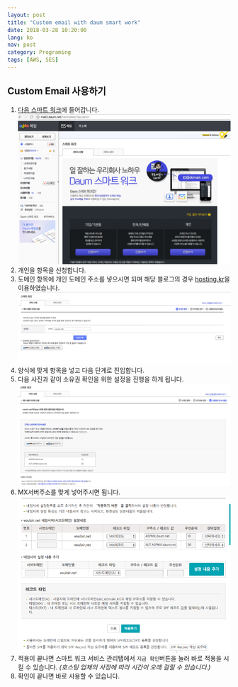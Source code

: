 ```yaml
---
layout: post
title: "Custom email with daum smart work"
date: 2018-03-28 10:20:00
lang: ko
nav: post
category: Programing
tags: [AWS, SES]
---
```



## Custom Email 사용하기 

1. [다음 스마트 워크](http://mail2.daum.net/hanmailex/domain.html)에 들어갑니다.
![메인](/images/smartwork/main.png)
2. 개인을 항목을 신청합니다. 
3. 도메인 항목에 개인 도메인 주소를 넣으시면 되며 해당 블로그의 경우 [hosting.kr](https://www.hosting.kr/)을 이용하였습니다.
![메인](/images/smartwork/domain.png)
4. 양식에 맞게 항목을 넣고 다음 단계로 진입합니다.
5. 다음 사진과 같이 소유권 확인을 위한 설정을 진행을 하게 됩니다.
![메인](/images/smartwork/domain2.png)
6. MX서버주소를 맞게 넣어주시면 됩니다.
![메인](/images/smartwork/mxsetting.png)
7. 적용이 끝나면 스마트 워크 서비스 관리탭에서 `지금 확인`버튼을 눌러 바로 적용을 시킬 수 있습니다. *(호스팅 업체의 사정에 따라 시간이 오래 걸릴 수 있습니다.)*
8. 확인이 끝나면 바로 사용할 수 있습니다.